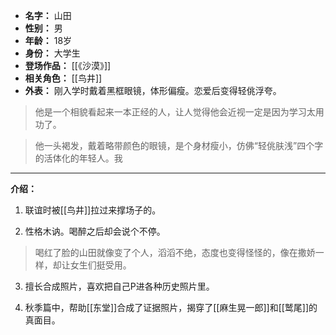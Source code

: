 
- **名字：** 山田
- **性别：** 男
- **年龄：** 18岁
- **身份：** 大学生
- **登场作品：** [[《沙漠》]]
- **相关角色：** [[鸟井]]
- **外表：** 刚入学时戴着黑框眼镜，体形偏瘦。恋爱后变得轻佻浮夸。

> 他是一个相貌看起来一本正经的人，让人觉得他会近视一定是因为学习太用功了。

> 他一头褐发，戴着略带颜色的眼镜，是个身材瘦小，仿佛“轻佻肤浅”四个字的活体化的年轻人。我

---

**介绍：** 

1. 联谊时被[[鸟井]]拉过来撑场子的。

2. 性格木讷。喝醉之后却会说个不停。

> 喝红了脸的山田就像变了个人，滔滔不绝，态度也变得怪怪的，像在撒娇一样，却让女生们挺受用。

3. 擅长合成照片，喜欢把自己P进各种历史照片里。

4. 秋季篇中，帮助[[东堂]]合成了证据照片，揭穿了[[麻生晃一郎]]和[[鹫尾]]的真面目。